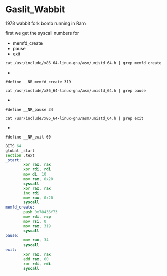 # Gaslit_Wabbit
1978 wabbit fork bomb running in Ram

first we get the syscall numbers for
- memfd_create
- pause
- exit

```shell
cat /usr/include/x86_64-linux-gnu/asm/unistd_64.h | grep memfd_create
```
-
```shell
#define __NR_memfd_create 319
```

```shell
cat /usr/include/x86_64-linux-gnu/asm/unistd_64.h | grep pause
```
-
```shell
#define __NR_pause 34
```

```shell
cat /usr/include/x86_64-linux-gnu/asm/unistd_64.h | grep exit
```
-
```shell
#define __NR_exit 60
```


```asm
BITS 64
global _start
section .text
_start:
        xor rax, rax
        xor rdi, rdi
        mov di, 10
        mov rax, 0x20
        syscall
        xor rax, rax
        inc rdi
        mov rax, 0x20
        syscall
memfd_create:
        push 0x78436f73
        mov rdi, rsp
        mov rsi, 0
        mov rax, 319
        syscall
pause:
        mov rax, 34
        syscall
exit:
        xor rax, rax
        add rax, 60
        xor rdi, rdi
        syscall
```